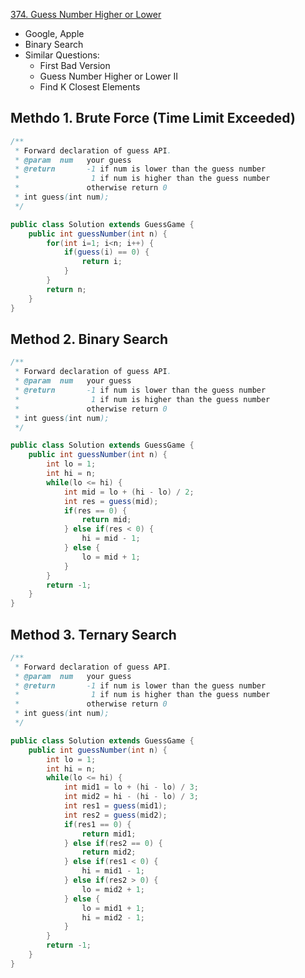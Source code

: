 [374. Guess Number Higher or Lower](https://leetcode.com/problems/guess-number-higher-or-lower/)

* Google, Apple
* Binary Search
* Similar Questions:
    * First Bad Version
    * Guess Number Higher or Lower II
    * Find K Closest Elements
    
## Methdo 1. Brute Force (Time Limit Exceeded)
```java 
/** 
 * Forward declaration of guess API.
 * @param  num   your guess
 * @return 	     -1 if num is lower than the guess number
 *			      1 if num is higher than the guess number
 *               otherwise return 0
 * int guess(int num);
 */

public class Solution extends GuessGame {
    public int guessNumber(int n) {
        for(int i=1; i<n; i++) {
            if(guess(i) == 0) {
                return i;
            }
        }
        return n;
    }
}
```


## Method 2. Binary Search
```java 
/** 
 * Forward declaration of guess API.
 * @param  num   your guess
 * @return 	     -1 if num is lower than the guess number
 *			      1 if num is higher than the guess number
 *               otherwise return 0
 * int guess(int num);
 */

public class Solution extends GuessGame {
    public int guessNumber(int n) {
        int lo = 1;
        int hi = n;
        while(lo <= hi) {
            int mid = lo + (hi - lo) / 2;
            int res = guess(mid);
            if(res == 0) {
                return mid;
            } else if(res < 0) {
                hi = mid - 1;
            } else {
                lo = mid + 1;
            }
        }
        return -1;
    }
}
```


## Method 3. Ternary Search
```java 
/** 
 * Forward declaration of guess API.
 * @param  num   your guess
 * @return 	     -1 if num is lower than the guess number
 *			      1 if num is higher than the guess number
 *               otherwise return 0
 * int guess(int num);
 */

public class Solution extends GuessGame {
    public int guessNumber(int n) {
        int lo = 1;
        int hi = n;
        while(lo <= hi) {
            int mid1 = lo + (hi - lo) / 3;
            int mid2 = hi - (hi - lo) / 3;
            int res1 = guess(mid1);
            int res2 = guess(mid2);
            if(res1 == 0) {
                return mid1;
            } else if(res2 == 0) {
                return mid2;
            } else if(res1 < 0) {
                hi = mid1 - 1;
            } else if(res2 > 0) {
                lo = mid2 + 1;
            } else {
                lo = mid1 + 1;
                hi = mid2 - 1;
            }
        }
        return -1;
    }
}
```


